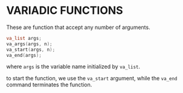 # VARIADIC FUNCTIONS

These are function that accept any number of arguments.

```c
va_list args;
va_args(args, n);
va_start(args, n);
va_end(args);
```
where `args` is the variable name initialized by `va_list`.

to start the function, we use the `va_start` argument, while the `va_end` command terminates the function.
